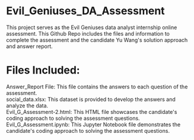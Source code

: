# Evil_Geniuses_DA_Assessment

This project serves as the Evil Geniuses data analyst internship online assessment. This Github Repo includes the files and information to complete the assessment and the candidate Yu Wang's solution approach and answer report.

# Files Included:

Answer_Report File: This file contains the answers to each question of the assessment.<br />
social_data.xlsx: This dataset is provided to develop the answers and analyze the data.<br />
Evil_G_Assessment-2.html: This HTML file showcases the candidate's coding approach to solving the assessment questions.<br />
Evil_G_Assessment.ipynb: This Jupyter Notebook file demonstrates the candidate's coding approach to solving the assessment questions.
